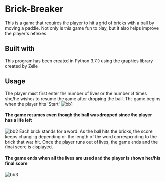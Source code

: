 # Brick-Breaker
This is a game that requires the player to hit a grid of bricks with a ball by moving a paddle. Not only is this game fun to play, but it also helps improve the player's reflexes.
## Built with
This program has been created in Python 3.7.0 using the graphics library created by Zelle
## Usage
The player must first enter the number of lives or the number of times she/he wishes to resume the game after dropping the ball. The game begins when the player hits 'Start'
![bb1](https://user-images.githubusercontent.com/55396033/65918166-dbdb7f80-e38d-11e9-901b-71015a4aa082.png)
#### The game resumes even though the ball was dropped since the player has a life left
![bb2](https://user-images.githubusercontent.com/55396033/65918174-ded67000-e38d-11e9-8d22-59c3ff3957ce.png)
Each brick stands for a word. As the ball hits the bricks, the score keeps changing depending on the length of the word corresponding to the brick that was hit. Once the player runs out of lives, the game ends and the final score is displayed.
#### The game ends when all the lives are used and the player is shown her/his final score
![bb3](https://user-images.githubusercontent.com/55396033/65918180-e269f700-e38d-11e9-9395-8b2348f791a9.png)
